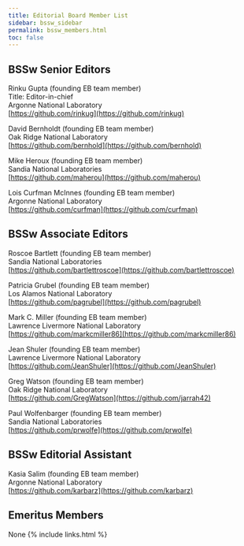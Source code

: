 ```yaml
---
title: Editorial Board Member List
sidebar: bssw_sidebar
permalink: bssw_members.html
toc: false
---
```


## BSSw Senior Editors

Rinku Gupta (founding EB team member)<br/>
Title: Editor-in-chief<br/>
Argonne National Laboratory<br/>
[https://github.com/rinkug](https://github.com/rinkug)

David Bernholdt (founding EB team member)<br/>
Oak Ridge National Laboratory<br/>
[https://github.com/bernhold](https://github.com/bernhold)

Mike Heroux (founding EB team member)<br/>
Sandia National Laboratories<br/> 
[https://github.com/maherou](https://github.com/maherou)
 
Lois Curfman McInnes (founding EB team member)<br/>
Argonne National Laboratory<br/>
[https://github.com/curfman](https://github.com/curfman)

## BSSw Associate Editors

Roscoe Bartlett (founding EB team member)<br/>
Sandia National Laboratories<br/>
[https://github.com/bartlettroscoe](https://github.com/bartlettroscoe)

Patricia Grubel (founding EB team member)<br/>
Los Alamos National Laboratory<br/>
[https://github.com/pagrubel](https://github.com/pagrubel)

Mark C. Miller (founding EB team member)<br/>
Lawrence Livermore National Laboratory<br/>
[https://github.com/markcmiller86](https://github.com/markcmiller86)

Jean Shuler (founding EB team member)<br/>
Lawrence Livermore National Laboratory<br/>
[https://github.com/JeanShuler](https://github.com/JeanShuler)
  
Greg Watson (founding EB team member)<br/>
Oak Ridge National Laboratory<br/>
[https://github.com/GregWatson](https://github.com/jarrah42)

Paul Wolfenbarger (founding EB team member)<br/>
Sandia National Laboratories<br/>
[https://github.com/prwolfe](https://github.com/prwolfe)

## BSSw Editorial Assistant
Kasia Salim (founding EB team member)<br/>
Argonne National Laboratory<br/>
[https://github.com/karbarz](https://github.com/karbarz)

## Emeritus Members
None
{% include links.html %}

